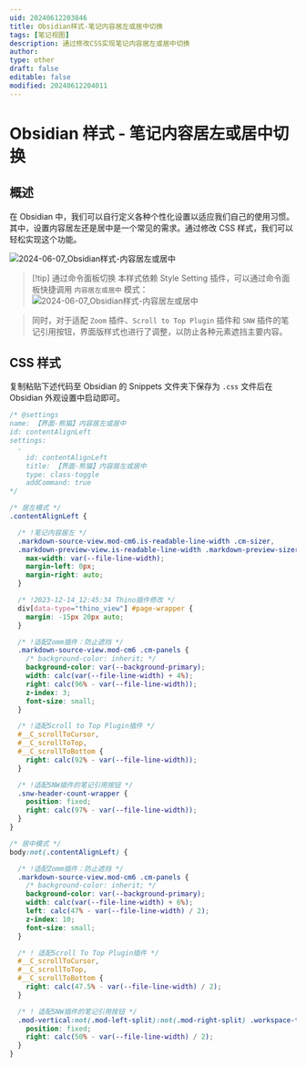 ```yaml
---
uid: 20240612203846
title: Obsidian样式-笔记内容居左或居中切换
tags: [笔记视图]
description: 通过修改CSS实现笔记内容居左或居中切换
author: 
type: other
draft: false
editable: false
modified: 20240612204011
---
```


# Obsidian 样式 - 笔记内容居左或居中切换

## 概述

在 Obsidian 中，我们可以自行定义各种个性化设置以适应我们自己的使用习惯。其中，设置内容居左还是居中是一个常见的需求。通过修改 CSS 样式，我们可以轻松实现这个功能。

![2024-06-07_Obsidian样式-内容居左或居中](https://cdn.pkmer.cn/images/202406122038196.gif!pkmer)

> [!tip] 通过命令面板切换
> 本样式依赖 Style Setting 插件，可以通过命令面板快捷调用 `内容居左或居中` 模式：
> ![2024-06-07_Obsidian样式-内容居左或居中](https://cdn.pkmer.cn/images/202406122038642.png!pkmer)

> 同时，对于适配 `Zoom` 插件、`Scroll to Top Plugin` 插件和 `SNW` 插件的笔记引用按钮，界面版样式也进行了调整，以防止各种元素遮挡主要内容。

## CSS 样式

复制粘贴下述代码至 Obsidian 的 Snippets 文件夹下保存为 `.css` 文件后在 Obsidian 外观设置中启动即可。

```css
/* @settings
name: 【界面-熊猫】内容居左或居中
id: contentAlignLeft
settings:
  -
    id: contentAlignLeft
    title: 【界面-熊猫】内容居左或居中
    type: class-toggle
    addCommand: true
*/

/* 居左模式 */
.contentAlignLeft {

  /* !笔记内容居左 */
  .markdown-source-view.mod-cm6.is-readable-line-width .cm-sizer,
  .markdown-preview-view.is-readable-line-width .markdown-preview-sizer {
    max-width: var(--file-line-width);
    margin-left: 0px;
    margin-right: auto;
  }

  /* !2023-12-14_12:45:34 Thino插件修改 */
  div[data-type="thino_view"] #page-wrapper {
    margin: -15px 20px auto;
  }

  /* !适配Zomm插件：防止遮挡 */
  .markdown-source-view.mod-cm6 .cm-panels {
    /* background-color: inherit; */
    background-color: var(--background-primary);
    width: calc(var(--file-line-width) + 4%);
    right: calc(96% - var(--file-line-width));
    z-index: 3;
    font-size: small;
  }

  /* !适配Scroll to Top Plugin插件 */
  #__C_scrollToCursor,
  #__C_scrollToTop,
  #__C_scrollToBottom {
    right: calc(92% - var(--file-line-width));
  }

  /* !适配SNW插件的笔记引用按钮 */
  .snw-header-count-wrapper {
    position: fixed;
    right: calc(97% - var(--file-line-width));
  }
}

/* 居中模式 */
body:not(.contentAlignLeft) {

  /* !适配Zomm插件：防止遮挡 */
  .markdown-source-view.mod-cm6 .cm-panels {
    /* background-color: inherit; */
    background-color: var(--background-primary);
    width: calc(var(--file-line-width) + 6%);
    left: calc(47% - var(--file-line-width) / 2);
    z-index: 10;
    font-size: small;
  }

  /* ! 适配Scroll To Top Plugin插件 */
  #__C_scrollToCursor,
  #__C_scrollToTop,
  #__C_scrollToBottom {
    right: calc(47.5% - var(--file-line-width) / 2);
  }

  /* ! 适配SNW插件的笔记引用按钮 */
  .mod-vertical:not(.mod-left-split):not(.mod-right-split) .workspace-tabs:not(.mod-stacked) .snw-header-count-wrapper {
    position: fixed;
    right: calc(50% - var(--file-line-width) / 2);
  }
}
```